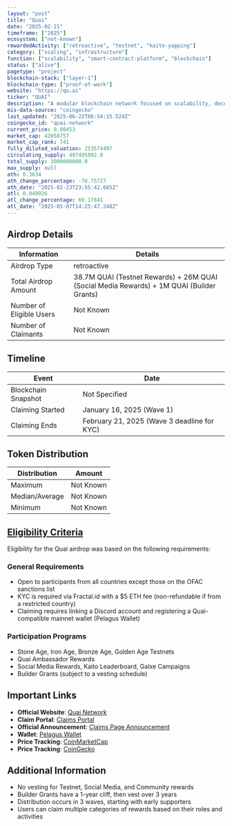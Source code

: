 ```yaml
---
layout: "post"
title: "Quai"
date: "2025-02-21"
timeframe: ["2025"]
ecosystem: ["not-known"]
rewardedActivity: ["retroactive", "testnet", "kaito-yapping"]
category: ["scaling", "infrastructure"]
function: ["scalability", "smart-contract-platform", "blockchain"]
status: ["alive"]
pagetype: "project"
blockchain-stack: ["layer-1"]
blockchain-type: ["proof-of-work"]
website: "https://qu.ai"
ticker: "QUAI"
description: "A modular blockchain network focused on scalability, decentralization, and rewarding early contributors."
mis-data-source: "coingecko"
last_updated: "2025-06-22T06:54:15.524Z"
coingecko_id: "quai-network"
current_price: 0.08453
market_cap: 42050757
market_cap_rank: 741
fully_diluted_valuation: 253574497
circulating_supply: 497495892.0
total_supply: 3000000000.0
max_supply: null
ath: 0.3634
ath_change_percentage: -76.75727
ath_date: "2025-02-23T23:55:42.685Z"
atl: 0.049926
atl_change_percentage: 69.17841
atl_date: "2025-05-07T14:25:47.248Z"
---
```


## Airdrop Details

| Information              | Details                                                                                   |
| ------------------------ | ----------------------------------------------------------------------------------------- |
| Airdrop Type             | retroactive                                                                               |
| Total Airdrop Amount     | 38.7M QUAI (Testnet Rewards) + 26M QUAI (Social Media Rewards) + 1M QUAI (Builder Grants) |
| Number of Eligible Users | Not Known                                                                                 |
| Number of Claimants      | Not Known                                                                                 |

## Timeline

| Event               | Date                                        |
| ------------------- | ------------------------------------------- |
| Blockchain Snapshot | Not Specified                               |
| Claiming Started    | January 16, 2025 (Wave 1)                   |
| Claiming Ends       | February 21, 2025 (Wave 3 deadline for KYC) |

## Token Distribution

| Distribution   | Amount    |
| -------------- | --------- |
| Maximum        | Not Known |
| Median/Average | Not Known |
| Minimum        | Not Known |

## [Eligibility Criteria](https://qu.ai/blog/announcing-the-quai-network-claims-page/)

Eligibility for the Quai airdrop was based on the following requirements:

### General Requirements
- Open to participants from all countries except those on the OFAC sanctions list
- KYC is required via Fractal.id with a $5 ETH fee (non-refundable if from a restricted country)
- Claiming requires linking a Discord account and registering a Quai-compatible mainnet wallet (Pelagus Wallet)

### Participation Programs
- Stone Age, Iron Age, Bronze Age, Golden Age Testnets
- Quai Ambassador Rewards
- Social Media Rewards, Kaito Leaderboard, Galxe Campaigns
- Builder Grants (subject to a vesting schedule)

## Important Links

- **Official Website**: [Quai Network](https://qu.ai)
- **Claim Portal**: [Claims Portal](https://claims.qu.ai)
- **Official Announcement**: [Claims Page Announcement](https://qu.ai/blog/announcing-the-quai-network-claims-page/)
- **Wallet**: [Pelagus Wallet](https://pelaguswallet.io)
- **Price Tracking**: [CoinMarketCap](https://coinmarketcap.com/currencies/quai-network)
- **Price Tracking**: [CoinGecko](https://www.coingecko.com/en/coins/quai-network)

## Additional Information

- No vesting for Testnet, Social Media, and Community rewards
- Builder Grants have a 1-year cliff, then vest over 3 years
- Distribution occurs in 3 waves, starting with early supporters
- Users can claim multiple categories of rewards based on their roles and activities